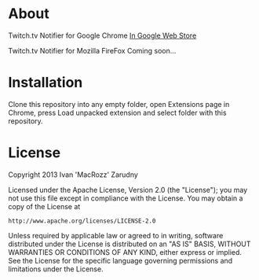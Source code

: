 # About
Twitch.tv Notifier for Google Chrome
     [In Google Web Store]

Twitch.tv Notifier for Mozilla FireFox
     Coming soon...

# Installation
Clone this repository into any empty folder, open Extensions page in Chrome, press Load unpacked extension and select folder with this repository.

# License
Copyright 2013 Ivan 'MacRozz' Zarudny

Licensed under the Apache License, Version 2.0 (the "License");
you may not use this file except in compliance with the License.
You may obtain a copy of the License at

	http://www.apache.org/licenses/LICENSE-2.0

Unless required by applicable law or agreed to in writing, software
distributed under the License is distributed on an "AS IS" BASIS,
WITHOUT WARRANTIES OR CONDITIONS OF ANY KIND, either express or implied.
See the License for the specific language governing permissions and
limitations under the License.

[In Google Web Store]: <http://bit.ly/TwitchNotifer>

